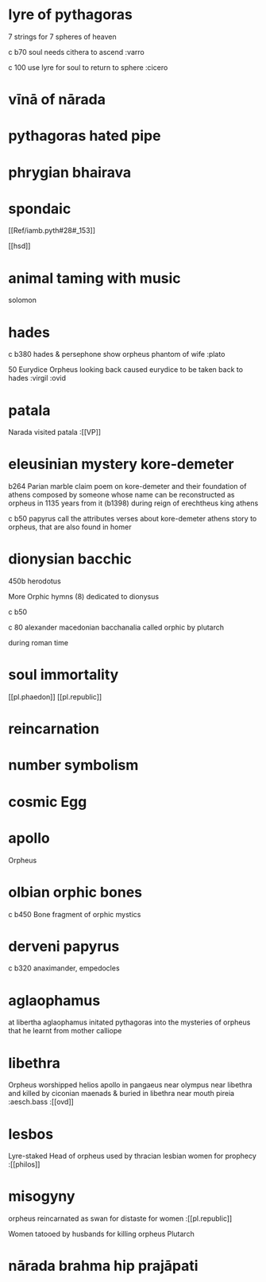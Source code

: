 
# lyre of pythagoras

7 strings for 7 spheres of heaven

c b70 soul needs cithera to ascend
:varro

c 100 use lyre for soul to return to sphere
:cicero

# vīnā of nārada

# pythagoras hated pipe

# phrygian bhairava

# spondaic

[[Ref/iamb.pyth#28#_153]]

[[hsd]]

# animal taming with music
solomon

# hades

c b380 hades & persephone show orpheus phantom of wife
:plato

50 Eurydice
Orpheus looking back caused eurydice to be taken back to hades 
:virgil
:ovid

# patala

Narada visited patala
:[[VP]]

# eleusinian mystery kore-demeter

b264 Parian marble claim poem on kore-demeter and their foundation of athens composed by someone whose name can be reconstructed as orpheus in 1135 years from it (b1398) during reign of erechtheus king athens

c b50 papyrus call the attributes verses about kore-demeter athens story to orpheus, that are also found in homer

# dionysian bacchic

450b herodotus

More Orphic hymns (8) dedicated to dionysus

c b50 

c 80 alexander macedonian bacchanalia called orphic by plutarch

during roman time
# soul immortality

[[pl.phaedon]]
[[pl.republic]]

# reincarnation

# number symbolism
# cosmic Egg

# apollo

Orpheus
# olbian orphic bones

c b450 Bone fragment of orphic mystics

# derveni papyrus

c b320 anaximander, empedocles

# aglaophamus

at libertha aglaophamus initated pythagoras into the mysteries of orpheus that he learnt from mother calliope

# libethra

Orpheus worshipped helios apollo in pangaeus near olympus near libethra and killed by ciconian maenads & buried in libethra near mouth pireia
:aesch.bass
:[[ovd]]

# lesbos
Lyre-staked Head of orpheus used by thracian lesbian women for prophecy
:[[philos]]

# misogyny
orpheus reincarnated as swan for distaste for women
:[[pl.republic]]

Women tatooed by husbands for killing orpheus 
Plutarch

# nārada brahma hip prajāpati